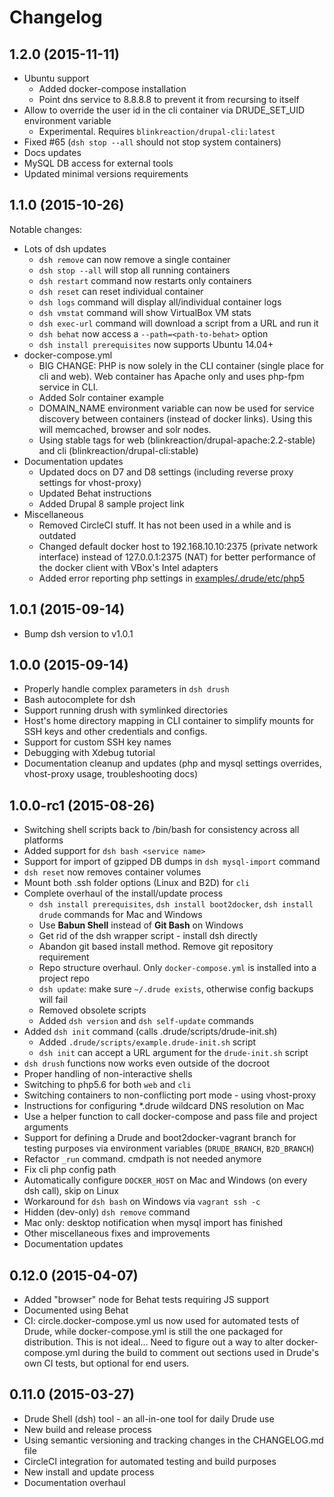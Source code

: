 # Changelog

## 1.2.0 (2015-11-11)

- Ubuntu support
  - Added docker-compose installation
  - Point dns service to 8.8.8.8 to prevent it from recursing to itself
- Allow to override the user id in the cli container via DRUDE_SET_UID environment variable
  - Experimental. Requires `blinkreaction/drupal-cli:latest`
- Fixed #65 (`dsh stop --all` should not stop system containers)
- Docs updates
 - MySQL DB access for external tools
 - Updated minimal versions requirements

## 1.1.0 (2015-10-26)

Notable changes:

- Lots of dsh updates
  - `dsh remove` can now remove a single container
  - `dsh stop --all` will stop all running containers
  - `dsh restart` command now restarts only containers
  - `dsh reset` can reset individual container
  - `dsh logs` command will display all/individual container logs
  - `dsh vmstat` command will show VirtualBox VM stats
  - `dsh exec-url` command will download a script from a URL and run it
  - `dsh behat` now access a `--path=<path-to-behat>` option
  - `dsh install prerequisites` now supports Ubuntu 14.04+
- docker-compose.yml
  - BIG CHANGE: PHP is now solely in the CLI container (single place for cli and web). Web container has Apache only and uses php-fpm service in CLI.
  - Added Solr container example
  - DOMAIN_NAME environment variable can now be used for service discovery between containers (instead of docker links). Using this will memcached, browser and solr nodes.
  - Using stable tags for web (blinkreaction/drupal-apache:2.2-stable) and cli (blinkreaction/drupal-cli:stable)
- Documentation updates
  - Updated docs on D7 and D8 settings (including reverse proxy settings for vhost-proxy)
  - Updated Behat instructions
  - Added Drupal 8 sample project link
- Miscellaneous
  - Removed CircleCI stuff. It has not been used in a while and is outdated
  - Changed default docker host to 192.168.10.10:2375 (private network interface) instead of 127.0.0.1:2375 (NAT) for better performance of the docker client with VBox's Intel adapters
  - Added error reporting php settings in [examples/.drude/etc/php5](examples/.drude/etc/php5)

## 1.0.1 (2015-09-14)

- Bump dsh version to v1.0.1

## 1.0.0 (2015-09-14)

- Properly handle complex parameters in `dsh drush`
- Bash autocomplete for dsh
- Support running drush with symlinked directories
- Host's home directory mapping in CLI container to simplify mounts for SSH keys and other credentials and configs.
- Support for custom SSH key names
- Debugging with Xdebug tutorial
- Documentation cleanup and updates (php and mysql settings overrides, vhost-proxy usage, troubleshooting docs)

## 1.0.0-rc1 (2015-08-26)

- Switching shell scripts back to /bin/bash for consistency across all platforms
- Added support for `dsh bash <service name>`
- Support for import of gzipped DB dumps in `dsh mysql-import` command
- `dsh reset` now removes container volumes
- Mount both .ssh folder options (Linux and B2D) for `cli`
- Complete overhaul of the install/update process
  - `dsh install prerequisites`, `dsh install boot2docker`, `dsh install drude` commands for Mac and Windows
  - Use **Babun Shell** instead of **Git Bash** on Windows
  - Get rid of the dsh wrapper script - install dsh directly
  - Abandon git based install method. Remove git repository requirement
  - Repo structure overhaul. Only `docker-compose.yml` is installed into a project repo
  - `dsh update`: make sure `~/.drude exists`, otherwise config backups will fail
  - Removed obsolete scripts
  - Added `dsh version` and `dsh self-update` commands
- Added `dsh init` command (calls .drude/scripts/drude-init.sh)
  - Added `.drude/scripts/example.drude-init.sh` script
  - `dsh init` can accept a URL argument for the `drude-init.sh` script
- `dsh drush` functions now works even outside of the docroot
- Proper handling of non-interactive shells
- Switching to php5.6 for both `web` and `cli`
- Switching containers to non-conflicting port mode - using vhost-proxy
- Instructions for configuring *.drude wildcard DNS resolution on Mac
- Use a helper function to call docker-compose and pass file and project arguments
- Support for defining a Drude and boot2docker-vagrant branch for testing purposes via environment variables (`DRUDE_BRANCH`, `B2D_BRANCH`)
- Refactor `_run` command. cmdpath is not needed anymore
- Fix cli php config path
- Automatically configure `DOCKER_HOST` on Mac and Windows (on every dsh call), skip on Linux
- Workaround for `dsh bash` on Windows via `vagrant ssh -c`
- Hidden (dev-only) `dsh remove` command
- Mac only: desktop notification when mysql import has finished
- Other miscellaneous fixes and improvements
- Documentation updates

## 0.12.0 (2015-04-07)

- Added "browser" node for Behat tests requiring JS support
- Documented using Behat
- CI: circle.docker-compose.yml us now used for automated tests of Drude, while docker-compose.yml is still the one packaged for distribution. This is not ideal... Need to figure out a way to alter docker-compose.yml during the build to comment out sections used in Drude's own CI tests, but optional for end users.

## 0.11.0 (2015-03-27)

- Drude Shell (dsh) tool - an all-in-one tool for daily Drude use
- New build and release process
- Using semantic versioning and tracking changes in the CHANGELOG.md file
- CircleCI integration for automated testing and build purposes
- New install and update process
- Documentation overhaul
